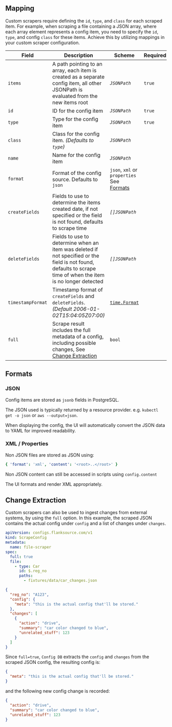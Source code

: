 ## Mapping

Custom scrapers require defining the `id`, `type`, and `class` for each scraped item. For example, when scraping a file containing a JSON array, where each array element represents a config item, you need to specify the `id`, `type`, and config `class` for these items. Achieve this by utilizing mappings in your custom scraper configuration.

| Field             | Description                                                                                                                                                     | Scheme                                                    | Required |
| ----------------- | --------------------------------------------------------------------------------------------------------------------------------------------------------------- | --------------------------------------------------------- | -------- |
| `items`           | A path pointing to an array, each item is created as a separate config item, all other JSONPath is evaluated from the new items root                           | <CommonLink to="jsonpath">_`JSONPath`_</CommonLink>       | `true`   |
| `id`              | ID for the config item                                                                                                                                          | <CommonLink to="jsonpath">_`JSONPath`_</CommonLink>       | `true`   |
| `type`            | Type for the config item                                                                                                                                        | <CommonLink to="jsonpath">_`JSONPath`_</CommonLink>       | `true`   |
| `class`           | Class for the config item. _(Defaults to `type`)_                                                                                                               | <CommonLink to="jsonpath">_`JSONPath`_</CommonLink>       |          |
| `name`            | Name for the config item                                                                                                                                        | <CommonLink to="jsonpath">_`JSONPath`_</CommonLink>       |          |
| `format`          | Format of the config source. Defaults to `json`                                                                                                                 | `json`, `xml` or `properties` See [Formats](#formats)     |          |
| `createFields`    | Fields to use to determine the items created date, if not specified or the field is not found, defaults to scrape time                                          | <CommonLink to="jsonpath">_`[]JSONPath`_</CommonLink>     |          |
| `deleteFields`    | Fields to use to determine when an item was deleted if not specified or the field is not found, defaults to scrape time of when the item is no longer detected | <CommonLink to="jsonpath">_`[]JSONPath`_</CommonLink>     |          |
| `timestampFormat` | Timestamp format of `createFields` and `deleteFields`. _(Default 2006-01-02T15:04:05Z07:00)_                                                                    | [`time.Format`](https://golang.org/pkg/time/#Time.Format) |          |
| `full`            | Scrape result includes the full metadata of a config, including possible changes, See [Change Extraction](#change-extraction)                                   | `bool`                                                    |          |

## Formats

### JSON

Config items are stored as `jsonb` fields in PostgreSQL.

The JSON used is typically returned by a resource provider. e.g. `kubectl get -o json` or `aws --output=json`.

When displaying the config, the UI will automatically convert the JSON data to YAML for improved readability.

### XML / Properties

Non JSON files are stored as JSON using:

```yaml
{ 'format': 'xml', 'content': '<root>..</root>' }
```

Non JSON content can still be accessed in scripts using `config.content`

The UI formats and render XML appropriately.

## Change Extraction

Custom scrapers can also be used to ingest changes from external systems, by using the `full` option. In this example, the scraped JSON contains the actual config under `config` and a list of changes under `changes`.

```yaml
apiVersion: configs.flanksource.com/v1
kind: ScrapeConfig
metadata:
  name: file-scraper
spec:
  full: true
  file:
    - type: Car
      id: $.reg_no
      paths:
        - fixtures/data/car_changes.json
```

```json title=fixtures/data/car_changes.json
{
  "reg_no": "A123",
  "config": {
    "meta": "this is the actual config that'll be stored."
  },
  "changes": [
    {
      "action": "drive",
      "summary": "car color changed to blue",
      "unrelated_stuff": 123
    }
  ]
}
```

Since `full=true`, `Config DB` extracts the `config` and `changes` from the scraped JSON config, the resulting config is:

```json
{
  "meta": "this is the actual config that'll be stored."
}
```

and the following new config change is recorded:

```json
{
  "action": "drive",
  "summary": "car color changed to blue",
  "unrelated_stuff": 123
}
```
